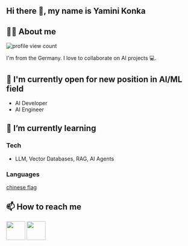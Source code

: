 <!--
**yamninikonka/yamninikonka** is a ✨ _special_ ✨ repository because its `README.md` (this file) appears on your GitHub profile.

Here are some ideas to get you started:

- 🔭 I’m currently working on ...
- 🌱 I’m currently learning ...
- 👯 I’m looking to collaborate on ...
- 🤔 I’m looking for help with ...
- 💬 Ask me about ...
- 📫 How to reach me: ...
- 😄 Pronouns: ...
- ⚡ Fun fact: ...
-->

## Hi there 👋, my name is Yamini Konka
<!--
[![discord server link](https://img.shields.io/badge/Discord-7289DA?style=for-the-badge&logo=discord&logoColor=white)](https://discord.gg/UxNXrBukjZ)
[![twitter profile link](https://img.shields.io/badge/Twitter-1DA1F2?style=for-the-badge&logo=twitter&logoColor=white)](https://twitter.com/bobbyg603)
-->
## 🙋‍♂️ About me

![profile view count](https://komarev.com/ghpvc/?username=bobbyg603)

I'm from the Germany. I love to collaborate on AI projects 💻. 

## 🔭 I'm currently open for new position in AI/ML field
  - AI Developer
  - AI Engineer


## 🌱 I’m currently learning
### Tech
  - LLM, Vector Databases, RAG, AI Agents

### Languages
[chinese flag](assets/chinese-flag-round.svg)


## 📫 How to reach me

[<img src="assets/envelope.png" height="50px">](mailto:ykonka@outlook.com)
[<img src="assets/discord.png" height="50px">](https://discord.gg/Nk2jy3Pstf)
<!--[<img src="assets/x.png" height="50px">](https://x.com/bobbyg603)-->

